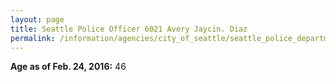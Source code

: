 ```yaml
---
layout: page
title: Seattle Police Officer 6021 Avery Jaycin. Diaz
permalink: /information/agencies/city_of_seattle/seattle_police_department/copbook/6021/
---
```


**Age as of Feb. 24, 2016:** 46
